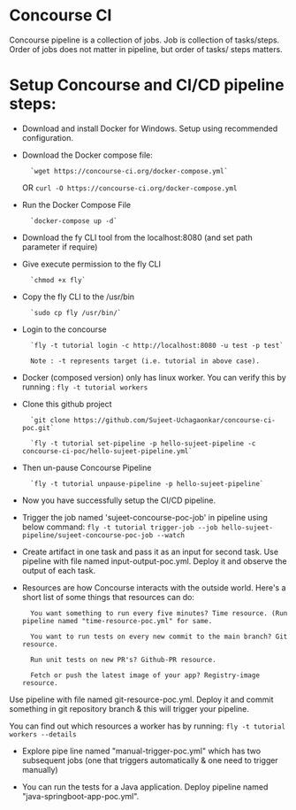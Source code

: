 # Concourse CI
  Concourse pipeline is a collection of jobs. Job is collection of tasks/steps.
  Order of jobs does not matter in pipeline, but order of tasks/ steps matters.

# Setup Concourse and CI/CD pipeline steps:

- Download and install Docker for Windows. Setup using recommended configuration.

- Download the Docker compose file:

        `wget https://concourse-ci.org/docker-compose.yml`
	OR  `curl -O https://concourse-ci.org/docker-compose.yml`
	
- Run the Docker Compose File

        `docker-compose up -d`

- Download the fy CLI tool from the localhost:8080 (and set path parameter if require)

- Give execute permission to the fly CLI

        `chmod +x fly`
- Copy the fly CLI to the /usr/bin

        `sudo cp fly /usr/bin/`
- Login to the concourse

        `fly -t tutorial login -c http://localhost:8080 -u test -p test`
		
		Note : -t represents target (i.e. tutorial in above case).

- Docker (composed version) only has linux worker. You can verify this by running :
		`fly -t tutorial workers`
		
- Clone this github project

        `git clone https://github.com/Sujeet-Uchagaonkar/concourse-ci-poc.git`

        `fly -t tutorial set-pipeline -p hello-sujeet-pipeline -c concourse-ci-poc/hello-sujeet-pipeline.yml`

- Then un-pause Concourse Pipeline

        `fly -t tutorial unpause-pipeline -p hello-sujeet-pipeline`

- Now you have successfully setup the CI/CD pipeline.

- Trigger the job named 'sujeet-concourse-poc-job' in pipeline using below command:
		`fly -t tutorial trigger-job --job hello-sujeet-pipeline/sujeet-concourse-poc-job --watch`



- Create artifact in one task and pass it as an input for second task. Use pipeline with file named input-output-poc.yml.
  Deploy it and observe the output of each task.


- Resources are how Concourse interacts with the outside world. Here's a short list of some things that resources can do:

		You want something to run every five minutes? Time resource. (Run pipeline named "time-resource-poc.yml" for same.

		You want to run tests on every new commit to the main branch? Git resource.

		Run unit tests on new PR's? Github-PR resource.

		Fetch or push the latest image of your app? Registry-image resource.

Use pipeline with file named git-resource-poc.yml.
Deploy it and commit something in git repository branch & this will trigger your pipeline.
  
You can find out which resources a worker has by running:
	  `fly -t tutorial workers --details`
	  

- Explore pipe line named "manual-trigger-poc.yml" which has two subsequent jobs (one that triggers automatically & one need to trigger manually) 
	  
- You can run the tests for a Java application. Deploy pipeline named "java-springboot-app-poc.yml".
